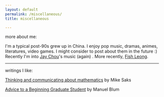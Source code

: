 ```yaml
---
layout: default  
permalink: /miscellaneous/  
title: miscellaneous  

---
```

more about me:

I'm a typical post-90s grew up in China. I enjoy pop music, dramas, animes, literatures, video games. I might consider to post about them in the future :) Recently I'm into [Jay Chou](https://www.youtube.com/watch?v=YJfHuATJYsQ)'s music (again) . More recently, [Fish Leong](https://www.youtube.com/watch?v=7FiQV1-z06Q).

---

writings I like:

 [Thinking and communicating about mathematics](https://sites.math.rutgers.edu/~saks/300S/Part1.pdf) by Mike Saks  

 [Advice to a Beginning Graduate Student](https://www.cs.cmu.edu/~mblum/research/pdf/grad.html) by Manuel Blum
